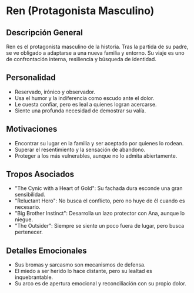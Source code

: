 # Ren (Protagonista Masculino)

## Descripción General
Ren es el protagonista masculino de la historia. Tras la partida de su padre, se ve obligado a adaptarse a una nueva familia y entorno. Su viaje es uno de confrontación interna, resiliencia y búsqueda de identidad.

## Personalidad
- Reservado, irónico y observador.
- Usa el humor y la indiferencia como escudo ante el dolor.
- Le cuesta confiar, pero es leal a quienes logran acercarse.
- Siente una profunda necesidad de demostrar su valía.

## Motivaciones
- Encontrar su lugar en la familia y ser aceptado por quienes lo rodean.
- Superar el resentimiento y la sensación de abandono.
- Proteger a los más vulnerables, aunque no lo admita abiertamente.

## Tropos Asociados
- "The Cynic with a Heart of Gold": Su fachada dura esconde una gran sensibilidad.
- "Reluctant Hero": No busca el conflicto, pero no huye de él cuando es necesario.
- "Big Brother Instinct": Desarrolla un lazo protector con Ana, aunque lo niegue.
- "The Outsider": Siempre se siente un poco fuera de lugar, pero busca pertenecer.

## Detalles Emocionales
- Sus bromas y sarcasmo son mecanismos de defensa.
- El miedo a ser herido lo hace distante, pero su lealtad es inquebrantable.
- Su arco es de apertura emocional y reconciliación con su propio dolor.